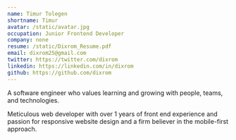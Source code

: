 ```yaml
---
name: Timur Tolegen
shortname: Timur
avatar: /static/avatar.jpg
occupation: Junior Frontend Developer
company: none
resume: /static/Dixrom_Resume.pdf
email: dixrom25@gmail.com
twitter: https://twitter.com/dixrom
linkedin: https://linkedin.com/in/dixrom
github: https://github.com/dixrom
---
```


A software engineer who values learning and growing with people, teams, and technologies.

Meticulous web developer with over 1 years of front end experience and passion for responsive website design and a firm believer in the mobile-first approach.
